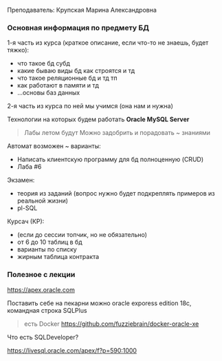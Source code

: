 Преподаватель: Крупская Марина Александровна

### Основная информация по предмету БД

1-я часть из курса (краткое описание, если что-то не знаешь, будет тяжко):

- что такое бд субд
- какие бываю виды бд как строятся и тд
- что такое реляционные бд и тд тп
- как работают в памяти и тд
- ...основы баз данных

2-я часть из курса по ней мы учимся (она нам и нужна)

Технологии на которых будем работать **Oracle MySQL Server**

> Лабы летом будут
> Можно задобрить и порадовать ~ знаниями

Автомат возможен ~ варианты:

- Написать клиентскую программу для бд полноценную (CRUD)
- Лаба #6

Экзамен:

- теория из заданий (вопрос нужно будет подкреплять примеров из реальной жизни)
- pl-SQL

Курсач (КР):

- (если до сессии топчик, но не обязательно)
- от 6 до 10 таблиц в бд
- варианты по списку
- жирным таблица контракта

### Полезное с лекции

https://apex.oracle.com

Поставить себе на пекарни можно oracle exporess edition 18c, командная строка SQLPlus

> есть Docker https://github.com/fuzziebrain/docker-oracle-xe

Что есть SQLDeveloper?

https://livesql.oracle.com/apex/f?p=590:1000
